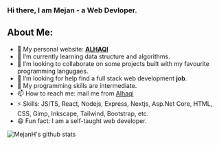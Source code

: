 ### Hi there, I am Mejan - a Web Devloper.

## About Me:

- 🔭 My personal website: [**ALHAQI**](http://alhaqi.com/)
- 🌱 I’m currently learning data structure and algorithms.
- 👯 I’m looking to collaborate on some projects built with my favourite programming langugaes.
- 🤔 I’m looking for help find a full stack web development **job**.
- 💬 My programming skills are intermediate.
- 📫 How to reach me: mail me from [Alhaqi](https://alhaqi.com/)
- ⚡ Skills: JS/TS, React, Nodejs, Express, Nextjs, Asp.Net Core, HTML, CSS, Gimp, Inkscape, Tailwind, Bootstrap, etc.
- 😄 Fun fact: I am a self-taught web developer.

![MejanH's github stats](https://github-readme-stats.vercel.app/api?username=MejanH&show_icons=true)

